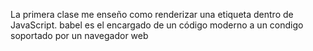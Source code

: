 La primera clase me enseño como renderizar una etiqueta dentro de JavaScript.
babel es el encargado de un código moderno a un condigo soportado por un navegador web